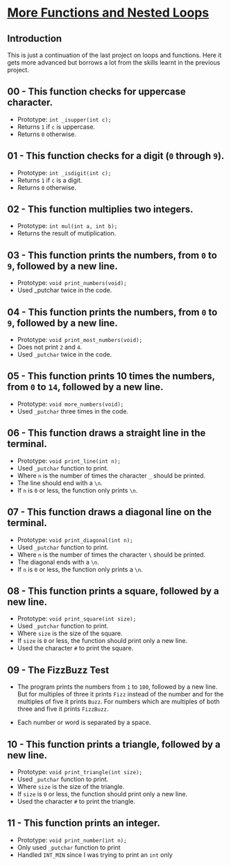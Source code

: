 # <ins>More Functions and Nested Loops</ins>

## Introduction

This is just a continuation of the last project on loops and functions. Here it gets more advanced but borrows a lot from the skills learnt in the previous project.

## 00 - This function checks for uppercase character.
- Prototype: `int _isupper(int c);`
- Returns `1` if `c` is uppercase.
- Returns `0` otherwise.

## 01 - This function checks for a digit (`0` through `9`).
- Prototype: `int _isdigit(int c);`
- Returns `1` if `c` is a digit.
- Returns `0` otherwise.

## 02 - This function multiplies two integers.
- Prototype: `int mul(int a, int b);`
- Returns the result of mutiplication.

## 03 - This function prints the numbers, from `0` to `9`, followed by a new line.
- Prototype: `void print_numbers(void);`
- Used	_putchar	 twice in the code.

## 04 - This function prints the numbers, from `0` to `9`, followed by a new line.
- Prototype: `void print_most_numbers(void);`
- Does not print `2` and `4`.
- Used `_putchar` twice in the code.

## 05 - This function prints 10 times the numbers, from `0` to `14`, followed by a new line.
- Prototype: `void more_numbers(void);`
- Used `_putchar` three times in the code.

## 06 - This function draws a straight line in the terminal.
- Prototype: `void print_line(int n);`
- Used `_putchar` function to print.
- Where `n` is the number of times the character `_` should be printed.
- The line should end with a `\n`.
- If `n` is `0` or less, the function only prints `\n`.

## 07 - This function draws a diagonal line on the terminal.
- Prototype: `void print_diagonal(int n);`
- Used `_putchar` function to print.
- Where `n` is the number of times the character `\` should be printed.
- The diagonal ends with a `\n`.
- If `n` is `0` or less, the function only prints a `\n`.

## 08 - This function prints a square, followed by a new line.
- Prototype: `void print_square(int size);`
- Used `_putchar` function to print.
- Where `size` is the size of the square.
- If `size` is `0` or less, the function should print only a new line.
- Used the character `#` to print the square.

## 09 - The FizzBuzz Test
- The program prints the numbers from `1` to `100`, followed by a new line. But for multiples of three it prints `Fizz` instead of the number and for the multiples of five it prints `Buzz`. For numbers which are multiples of both three and five it prints `FizzBuzz`.

- Each number or word is separated by a space.

## 10 - This function prints a triangle, followed by a new line.
- Prototype: `void print_triangle(int size);`
- Used `_putchar` function to print.
- Where `size` is the size of the triangle.
- If `size` is `0` or less, the function should print only a new line.
- Used the character `#` to print the triangle.

## 11 - This function prints an integer.
- Prototype: `void print_number(int n);`
- Only used `_putchar` function to print
- Handled `INT_MIN` since I was trying to print an `int` only
